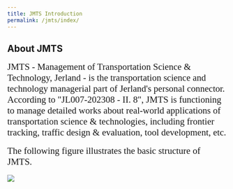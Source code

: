 ```yaml
---
title: JMTS Introduction
permalink: /jmts/index/
---
```



<style>
.intro{
font-family:times;
font-size:21px;
}
</style>

## About JMTS
<div class="intro">
JMTS - Management of Transportation Science & Technology, Jerland - is the transportation science and technology managerial part of Jerland's personal connector. According to "JL007-202308 - II. 8", JMTS is functioning to manage detailed works about real-world applications of transportation science & technologies, including frontier tracking, traffic design & evaluation, tool development, etc. 
</div>
<br>
<div class="intro">
The following figure illustrates the basic structure of JMTS.
</div>
<br>
<img src="/Jerland/jmts/JMTS.jpg">
